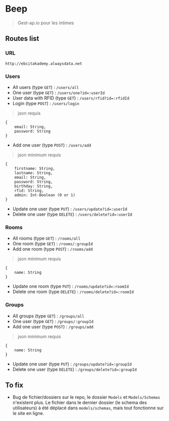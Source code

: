# Beep
> Gest-ap.io pour les intimes

## Routes list

### URL
`http://ebcitakademy.alwaysdata.net`

### Users
* All users (type `GET`) : `/users/all`
* One user (type `GET`) : `/users/one?id=:userId`
* User data with RFID (type `GET`) : `/users/rfid?id=:rfidId`
* Login (type `POST`) : `/users/login`
> json requis
```
{
    email: String,
    password: String
}
```
* Add one user (type `POST`) : `/users/add`
> json minimum requis
```
{
    firstname: String,
    lastname: String,
    email: String,
    password: String,
    birthday: String,
    rfid: String,
    admin: Int-Boolean (0 or 1)
}
```
* Update one user (type `PUT`) : `/users/update?id=:userId`
* Delete one user (type `DELETE`) : `/users/delete?id=:userId`

### Rooms
* All rooms (type `GET`) : `/rooms/all`
* One room (type `GET`) : `/rooms/:groupId`
* Add one room (type `POST`) : `/rooms/add`
> json minimum requis
````
{
    name: String
}
````
* Update one room (type `PUT`) : `/rooms/update?id=:roomId` 
* Delete one room (type `DELETE`) : `/rooms/delete?id=:roomId`

### Groups
* All groups (type `GET`) : `/groups/all`
* One user (type `GET`) : `/groups/:groupId`
* Add one user (type `POST`) : `/groups/add`
> json minimum requis
````
{
    name: String
}
````
* Update one user (type `PUT`) : `/groups/update?id=:groupId`
* Delete one user (type `DELETE`) : `/groups/delete?id=:groupId`

## To fix
* Bug de fichier/dossiers sur le repo, le dossier `Models` et `Models/Schemas` n'existent plus. Le fichier dans le dernier dossier (le schema des utilisateurs) à été déplacé dans `models/schemas`, mais tout fonctionne sur le site en ligne.